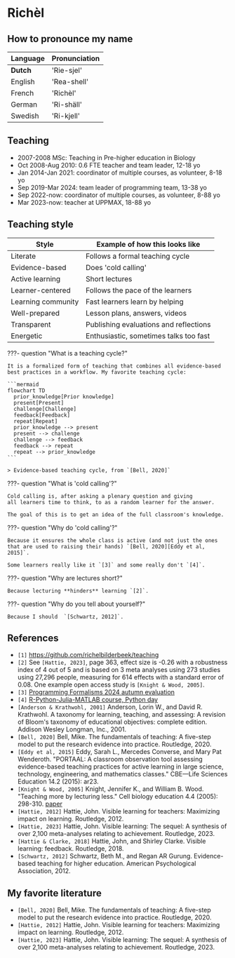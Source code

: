 # Richèl

## How to pronounce my name

Language |Pronunciation
---------|-------------
**Dutch**|'Rie-sjel'
English  |'Rea-shell'
French   |'Richèl'
German   |'Ri-shäll'
Swedish  |'Ri-kjell'

## Teaching

- 2007-2008 MSc: Teaching in Pre-higher education in Biology
- Oct 2008-Aug 2010: 0.6 FTE teacher and team leader, 12-18 yo
- Jan 2014-Jan 2021: coordinator of multiple courses, as volunteer, 8-18 yo
- Sep 2019-Mar 2024: team leader of programming team, 13-38 yo
- Sep 2022-now: coordinator of multiple courses, as volunteer, 8-88 yo
- Mar 2023-now: teacher at UPPMAX, 18-88 yo

## Teaching style

Style             |Example of how this looks like
------------------|--------------------------------------
Literate          |Follows a formal teaching cycle
Evidence-based    |Does 'cold calling'
Active learning   |Short lectures
Learner-centered  |Follows the pace of the learners
Learning community|Fast learners learn by helping
Well-prepared     |Lesson plans, answers, videos
Transparent       |Publishing evaluations and reflections
Energetic         |Enthusiastic, sometimes talks too fast

???- question "What is a teaching cycle?"

    It is a formalized form of teaching that combines all evidence-based
    best practices in a workflow. My favorite teaching cycle:

    ```mermaid
    flowchart TD
      prior_knowledge[Prior knowledge]
      present[Present]
      challenge[Challenge]
      feedback[Feedback]
      repeat[Repeat]
      prior_knowledge --> present
      present --> challenge
      challenge --> feedback
      feedback --> repeat
      repeat --> prior_knowledge
    ```

    > Evidence-based teaching cycle, from `[Bell, 2020]`

???- question "What is 'cold calling'?"

    Cold calling is, after asking a plenary question and giving
    all learners time to think, to as a random learner for the answer.

    The goal of this is to get an idea of the full classroom's knowledge.

???- question "Why do 'cold calling'?"

    Because it ensures the whole class is active (and not just the ones
    that are used to raising their hands) `[Bell, 2020][Eddy et al, 2015]`.

    Some learners really like it `[3]` and some really don't `[4]`.

???- question "Why are lectures short?"

    Because lecturing **hinders** learning `[2]`.

???- question "Why do you tell about yourself?"

    Because I should  `[Schwartz, 2012]`.

## References

- `[1]` <https://github.com/richelbilderbeek/teaching>
- `[2]` See `[Hattie, 2023]`, page 363, effect size is -0.26 with a robustness
  index of 4 out of 5
  and is based on 3 meta analyses using 273 studies using 27,296 people,
  measuring for 614 effects with a standard error of 0.08.
  One example open access study is `[Knight & Wood, 2005]`.
- `[3]` [Programming Formalisms 2024 autumn evaluation](https://uppmax.github.io/programming_formalisms/evaluations/2024_autumn/teacher_comments.csv)
- `[4]` [R-Python-Julia-MATLAB course, Python day](https://github.com/UPPMAX/R-python-julia-matlab-HPC/blob/main/evaluations/20241022/20241022_python.csv)
- `[Anderson & Krathwohl, 2001]` Anderson, Lorin W., and David R. Krathwohl.
  A taxonomy for learning, teaching, and assessing:
  A revision of Bloom's taxonomy of educational objectives: complete edition.
  Addison Wesley Longman, Inc., 2001.
- `[Bell, 2020]` Bell, Mike. The fundamentals of teaching:
  A five-step model to put the research evidence into practice. Routledge, 2020.
- `[Eddy et al, 2015]`
  Eddy, Sarah L., Mercedes Converse, and Mary Pat Wenderoth.
  "PORTAAL: A classroom observation tool assessing evidence-based teaching
  practices for active learning in large science, technology, engineering,
  and mathematics classes." CBE—Life Sciences Education 14.2 (2015): ar23.
- `[Knight & Wood, 2005]` Knight, Jennifer K., and William B. Wood.
  "Teaching more by lecturing less." Cell biology education 4.4 (2005): 298-310.
  [paper](https://www.lifescied.org/doi/full/10.1187/05-06-0082)
- `[Hattie, 2012]` Hattie, John. Visible learning for teachers:
  Maximizing impact on learning. Routledge, 2012.
- `[Hattie, 2023]` Hattie, John. Visible learning:
  The sequel: A synthesis of over 2,100 meta-analyses relating to achievement.
  Routledge, 2023.
- `[Hattie & Clarke, 2018]` Hattie, John, and Shirley Clarke. Visible learning:
  feedback. Routledge, 2018.
- `[Schwartz, 2012]` Schwartz, Beth M., and Regan AR Gurung.
  Evidence-based teaching for higher education.
  American Psychological Association, 2012.

## My favorite literature

- `[Bell, 2020]` Bell, Mike. The fundamentals of teaching:
  A five-step model to put the research evidence into practice. Routledge, 2020.
- `[Hattie, 2012]` Hattie, John. Visible learning for teachers:
  Maximizing impact on learning. Routledge, 2012.
- `[Hattie, 2023]` Hattie, John. Visible learning:
  The sequel: A synthesis of over 2,100 meta-analyses relating to achievement.
  Routledge, 2023.
